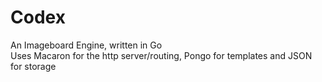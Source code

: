 # Codex
An Imageboard Engine, written in Go  
Uses Macaron for the http server/routing, Pongo for templates and JSON for storage  
